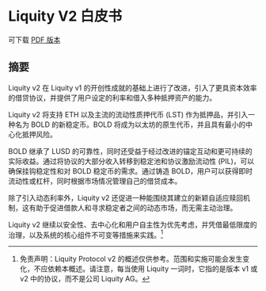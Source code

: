 # Liquity V2 白皮书

可下载 [PDF 版本](https://drive.google.com/file/d/1p_FojTDyaEcu0BWmFsVtMW5mxlPnEeGC/view?usp=sharing)

## 摘要

Liquity v2 在 Liquity v1 的开创性成就的基础上进行了改进，引入了更具资本效率的借贷协议，并提供了用户设定的利率和借入多种抵押资产的能力。

Liquity v2 将支持 ETH 以及主流的流动性质押代币 (LST) 作为抵押品，并引入一种名为 BOLD 的新稳定币。BOLD 将成为以太坊的原生代币，并且具有最小的中心化抵押风险。

BOLD 继承了 LUSD 的可靠性，同时还受益于经过改进的锚定互动和更可持续的实际收益。通过将协议的大部分收入转移到稳定池和协议激励流动性 (PIL)，可以确保挂钩稳定性和对 BOLD 稳定币的需求。通过铸造 BOLD，用户可以获得即时流动性或杠杆，同时根据市场情况管理自己的借贷成本。

除了引入动态利率外，Liquity v2 还促进一种能围绕其建立的新颖自适应赎回机制，这有助于促进借款人和寻求稳定者之间的动态市场，而无需主动治理。

Liquity v2 继续以安全性、去中心化和用户自主性为优先考虑，并凭借最低限度的治理，以及系统的核心组件不可变等措施来实践。[^1]

[^1]: 免责声明：Liquity Protocol v2 的概述仅供参考。范围和实施可能会发生变化，不应依赖本概述。请注意，每当使用 Liquity 一词时，它指的是版本 v1 或 v2 中的协议，而不是公司 Liquity AG。
